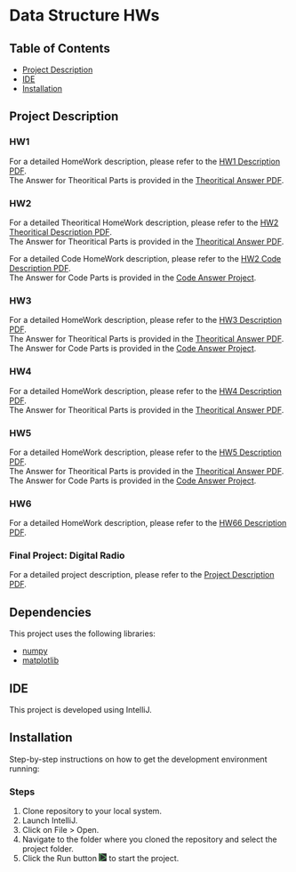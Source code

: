 # Data Structure HWs

## Table of Contents
- [Project Description](#project-description)
- [IDE](#ide)
- [Installation](#installation)

## Project Description

### HW1
For a detailed HomeWork description, please refer to the [HW1 Description PDF](./HW1/تمرین%20سری%20اول.pdf). <br />
The Answer for Theoritical Parts is provided in the [Theoritical Answer PDF](./HW1/9931061_HW1.pdf).

### HW2
For a detailed Theoritical HomeWork description, please refer to the [HW2 Theoritical Description PDF](./HW2/تمرین%20سری%20دوم.pdf). <br />
The Answer for Theoritical Parts is provided in the [Theoritical Answer PDF](./HW2/9931061_HW2.pdf). <br />

For a detailed Code HomeWork description, please refer to the [HW2 Code Description PDF](./HW2/HW2-Code.pdf). <br />
The Answer for Code Parts is provided in the [Code Answer Project](./HW2/SignalHW2).

### HW3
For a detailed HomeWork description, please refer to the [HW3 Description PDF](./HW3/HW3.pdf). <br />
The Answer for Theoritical Parts is provided in the [Theoritical Answer PDF](./HW3/HW3_9931061.pdf). <br />
The Answer for Code Parts is provided in the [Code Answer Project](./HW3/SignalHW3).

### HW4
For a detailed HomeWork description, please refer to the [HW4 Description PDF](./HW4/HW4.pdf). <br />
The Answer for Theoritical Parts is provided in the [Theoritical Answer PDF](./HW4/HW4_9931061.pdf). <br />

### HW5
For a detailed HomeWork description, please refer to the [HW5 Description PDF](./HW5/HW5.pdf). <br />
The Answer for Theoritical Parts is provided in the [Theoritical Answer PDF](./HW5/HW5_9931061.pdf). <br />
The Answer for Code Parts is provided in the [Code Answer Project](./HW5/SignalHW5).

### HW6
For a detailed HomeWork description, please refer to the [HW66 Description PDF](./HW6/HW6.pdf). <br />

### Final Project: Digital Radio
For a detailed project description, please refer to the [Project Description PDF](./Final%20Project/digital%20radio.pdf).

## Dependencies
This project uses the following libraries:

- [numpy](https://numpy.org/)
- [matplotlib](https://matplotlib.org/)

## IDE
This project is developed using IntelliJ.

## Installation
Step-by-step instructions on how to get the development environment running:

### Steps
1. Clone repository to your local system.
2. Launch IntelliJ.
3. Click on File > Open.
4. Navigate to the folder where you cloned the repository and select the project folder.
5. Click the Run button ![Run Image](./Pycharm_Run.PNG) to start the project.
